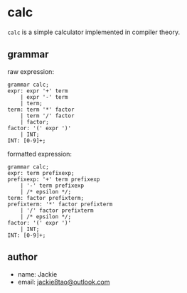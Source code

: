 # calc
`calc` is a simple calculator implemented in compiler theory.

## grammar

raw expression:

```antlrv4
grammar calc;
expr: expr '+' term
    | expr '-' term
    | term;
term: term '*' factor
    | term '/' factor
    | factor;
factor: '(' expr ')'
    | INT;
INT: [0-9]+;
```

formatted expression:

```antlrv4
grammar calc;
expr: term prefixexp;
prefixexp: '+' term prefixexp
    | '-' term prefixexp
    | /* epsilon */;
term: factor prefixterm;
prefixterm: '*' factor prefixterm
    | '/' factor prefixterm
    | /* epsilon */;
factor: '(' expr ')'
    | INT;
INT: [0-9]+;
```

## author

- name: Jackie
- email: jackie8tao@outlook.com
